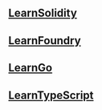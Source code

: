 ## [LearnSolidity](https://github.com/EthanOK/LearnSolidity)

## [LearnFoundry](https://github.com/EthanOK/LearnFoundry)

## [LearnGo](https://github.com/EthanOK/LearnGo) 

## [LearnTypeScript](https://github.com/EthanOK/LearnTypeScript) 
